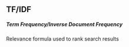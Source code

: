## TF/IDF

##### Term Frequency/Inverse Document Frequency 

Relevance formula used to rank search results